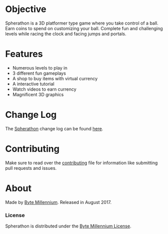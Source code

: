 # Objective
Spherathon is a 3D platformer type game where you take control of a ball. Earn coins to spend on customizing your ball. Complete fun and challenging levels while racing the clock and facing jumps and portals.

# Features
- Numerous levels to play in
- 3 different fun gameplays
- A shop to buy items with virtual currency
- A interactive tutorial
- Watch videos to earn currency
- Magnificent 3D graphics

# Change Log
The [Spherathon](https://play.google.com/store/apps/details?id=com.ByteMillennium.Spherathon&rdid=com.ByteMillennium.Spherathon) change log can be found [here](Changelog.md).
# Contributing
Make sure to read over the [contributing](CONTRIBUTING.md) file for information like submitting pull requests and issues.

# About
Made by [Byte Millennium](https://bytemillennium.tk). Released in August 2017.

### License
Spherathon is distributed under the [Byte Millennium License](https://git.io/v5ocb).

